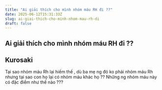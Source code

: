 ```yaml
---
title: "Ai giải thích cho mình nhóm máu RH đi ??"
date: 2025-06-12T15:31:33Z
slug: ai-giai-thich-cho-minh-nhom-mau-rh-di
draft: false
---
```


## Ai giải thích cho mình nhóm máu RH đi ??

## Kurosaki

Tại sao nhóm máu Rh lại hiếm thế , dù ba mẹ ng đó ko phải nhóm máu Rh nhưng tại sao con họ lại có nhóm máu khác họ ?? Những ng nhóm máu này có đặc điểm như thế nào ???